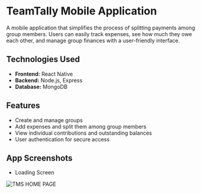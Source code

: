 # TeamTally Mobile Application

A mobile application that simplifies the process of splitting payments among group members. Users can easily track expenses, see how much they owe each other, and manage group finances with a user-friendly interface.

## Technologies Used

- **Frontend:** React Native
- **Backend:** Node.js, Express
- **Database:** MongoDB

## Features

- Create and manage groups
- Add expenses and split them among group members
- View individual contributions and outstanding balances
- User authentication for secure access

## App Screenshots

- Loading Screen  

![TMS HOME PAGE](https://i.postimg.cc/BQLH7TsH/home-page.png)  
